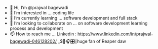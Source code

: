 - 👋 Hi, I’m @prajwal bagewadi
- 👀 I’m interested in ... coding life
- 🌱 I’m currently learning ... software development and full stack
- 💞️ I’m looking to collaborate on ... on software development learning process and development  
- 📫 How to reach me ... Linkedin : https://www.linkedin.com/in/prajwal-bagewadi-046128202/
_$💽🎧🎛🎚huge fan of Reaper daw 

<!---
shark858/shark858 is a ✨ special ✨ repository because its `README.md` (this file) appears on your GitHub profile.
You can click the Preview link to take a look at your changes.
--->
